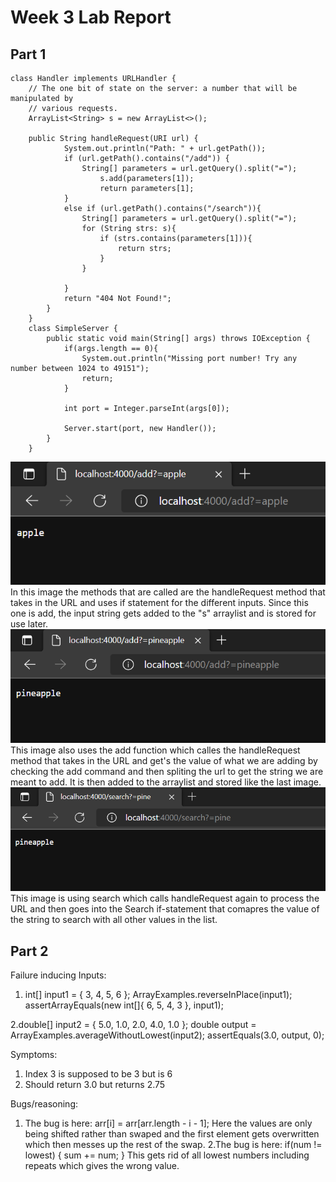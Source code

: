 # Week 3 Lab Report 
## Part 1
```
class Handler implements URLHandler {
    // The one bit of state on the server: a number that will be manipulated by
    // various requests.
    ArrayList<String> s = new ArrayList<>();

    public String handleRequest(URI url) {
            System.out.println("Path: " + url.getPath());
            if (url.getPath().contains("/add")) {
                String[] parameters = url.getQuery().split("=");
                    s.add(parameters[1]);
                    return parameters[1];
            }
            else if (url.getPath().contains("/search")){
                String[] parameters = url.getQuery().split("=");
                for (String strs: s){
                    if (strs.contains(parameters[1])){
                        return strs;
                    }
                }

            }
            return "404 Not Found!";
        }
    }
    class SimpleServer {
        public static void main(String[] args) throws IOException {
            if(args.length == 0){
                System.out.println("Missing port number! Try any number between 1024 to 49151");
                return;
            }
    
            int port = Integer.parseInt(args[0]);
    
            Server.start(port, new Handler());
        }
    }
 ```
   ![Add](add1.png)
    In this image the methods that are called are the handleRequest method that takes in the URL and uses if statement for the different inputs. Since this one is add, the input string gets added to the "s" arraylist and is stored for use later. 
    ![Add again](add2.png)
    This image also uses the add function which calles the handleRequest method that takes in the URL and get's the value of what we are adding by checking the add command and then spliting the url to get the string we are meant to add. It is then added to the arraylist and stored like the last image.
    ![Query](query.png)
    This image is using search which calls handleRequest again to process the URL and then goes into the Search if-statement that comapres the value of the string to search with all other values in the list.
   >
   ## Part 2
   Failure inducing Inputs:
   1. int[] input1 = { 3, 4, 5, 6 };
ArrayExamples.reverseInPlace(input1);
assertArrayEquals(new int[]{ 6, 5, 4, 3 }, input1);

2.double[] input2 = { 5.0, 1.0, 2.0, 4.0, 1.0 };
    double output = ArrayExamples.averageWithoutLowest(input2);
    assertEquals(3.0, output, 0);


Symptoms:
1. Index 3 is supposed to be 3 but is 6
2. Should return 3.0 but returns 2.75


Bugs/reasoning:
1. The bug is here: arr[i] = arr[arr.length - i - 1];
Here the values are only being shifted rather than swaped and the first element gets overwritten which then messes up the rest of the swap. 
2.The bug is here: if(num != lowest) { sum += num; }
This gets rid of all lowest numbers including repeats which gives the wrong value. 


    
  
    

